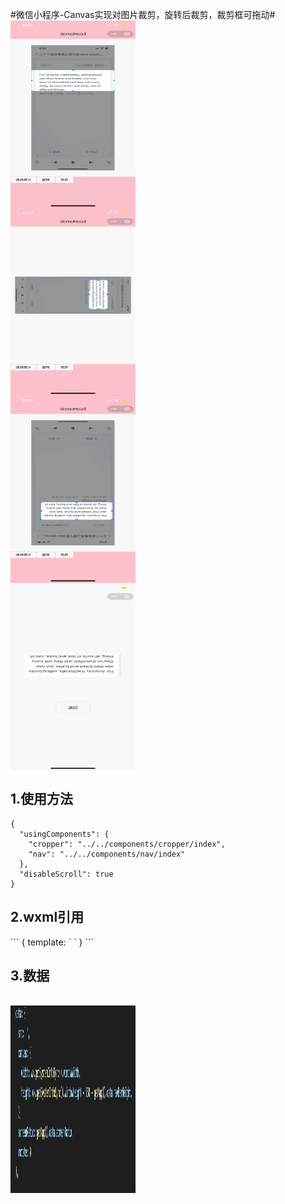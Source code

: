 #微信小程序-Canvas实现对图片裁剪，旋转后裁剪，裁剪框可拖动#
</br><img src="https://github.com/felicezmj/wx-cropper/blob/main/demoimg/1.jpeg" width = "200" height = "300" alt="图片名称" align=center />
</br><img src="https://github.com/felicezmj/wx-cropper/blob/main/demoimg/2.jpeg" width = "200" height = "300" alt="图片名称" align=center />
</br><img src="https://github.com/felicezmj/wx-cropper/blob/main/demoimg/3.jpeg" width = "200" height = "300" alt="图片名称" align=center />
</br><img src="https://github.com/felicezmj/wx-cropper/blob/main/demoimg/4.jpeg" width = "200" height = "300" alt="图片名称" align=center />
<h2>1.使用方法</h2>

  ```
  {
    "usingComponents": {
      "cropper": "../../components/cropper/index",
      "nav": "../../components/nav/index"
    },
    "disableScroll": true
  }
  ```
<h2>2.wxml引用</h2>
```
  {
    template: `<view 
      class="canvas" 
      style="width: {{canvas.width}}px;height:{{canvas.height}}px;">
      <cropper 
        class="cropper"
        src="{{src}}"
        rotate="{{rotate}}"
        bindimgUrl="getUrl"
      ></cropper>
    </view>`
    }
```
<h2>3.数据</h2>
</br><img src="https://github.com/felicezmj/wx-cropper/blob/main/demoimg/js1.jpeg" width = "200" height = "300" alt="图片名称" align=center />
